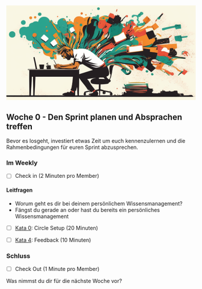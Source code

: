 ![Wenn du die Geschichte deines Lebens schreibst, lass niemand anderen den Stift in die Hand nehmen](images/woche1-2.png)

## Woche 0 - Den Sprint planen und Absprachen treffen

Bevor es losgeht, investiert etwas Zeit um euch kennenzulernen und die Rahmenbedingungen für euren Sprint abzusprechen.

### Im Weekly

- [ ] Check in (2 Minuten pro Member)

#### Leitfragen

- Worum geht es dir bei deinem persönlichem Wissensmanagement?
- Fängst du gerade an oder hast du bereits ein persönliches Wissensmanagement


- [ ] [Kata 0](2-1-Kata-0.md): Circle Setup (20 Minuten)

- [ ] [Kata 4](2-1-Kata-4.md): Feedback (10 Minuten)

### Schluss

- [ ] Check Out (1 Minute pro Member)

Was nimmst du dir für die nächste Woche vor?

